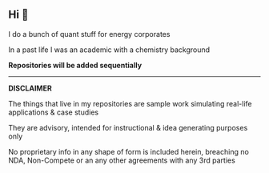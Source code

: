 ## Hi 👋

I do a bunch of quant stuff for energy corporates

In a past life I was an academic with a chemistry background

**Repositories will be added sequentially**
___________________________________________
**DISCLAIMER**

The things that live in my repositories are sample work simulating real-life applications & case studies

They are advisory, intended for instructional & idea generating purposes only

No proprietary info in any shape of form is included herein, breaching no NDA, Non-Compete or an any other agreements with any 3rd parties
